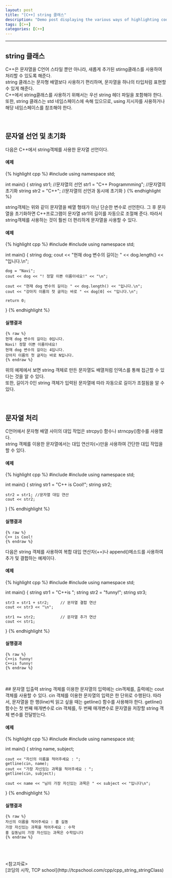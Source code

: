 ```yaml
---
layout: post
title: "[C++] string 클래스"
description: "Demo post displaying the various ways of highlighting code in Markdown."
tags: [C++]
categories: [C++]
---
```


------------------------------------------------------------------------------------------------------------

## string 클래스
C++은 문자열을 C언어 스타일 뿐만 아니라, 새롭게 추가된 stirng클래스를 사용하여 처리할 수 있도록 해준다.  
string 클래스는 문자형 배열보다 사용하기 편리하며, 문자열을 하나의 타입처럼 표현할 수 있게 해준다.  
C++에서 string클래스를 사용하기 위해서는 우선 string 헤더 파일을 포함해야 한다.  
또한, string 클래스는 std 네임스페이스에 속해 있으므로, using 지시자를 사용하거나 해당 네임스페이스를 참조해야 한다.  
<br/>
<br/>

## 문자열 선언 및 초기화
다음은 C++에서 string객체를 사용한 문자열 선언이다.  

#### 예제
{% highlight cpp %}
#include<iostream>
using namespace std;

int main()
{
	string str1;                 //문자열의 선언
	str1 = "C++ Programmming";   //문자열의 초기화
	string str2 = "C++";		     //문자열의 선언과 동시에 초기화
}
{% endhighlight %}

string객체는 위와 같이 문자열을 배열 형태가 아닌 단순한 변수로 선언한다.
그 후 문자열을 초기화하면 C++프로그램이 문자열 str1의 길이를 자동으로 조절해 준다.
따라서 string객체를 사용하는 것이 훨씬 더 편리하게 문자열을 사용할 수 있다.

#### 예제
{% highlight cpp %}
#include<iostream>
#include<string>
using namespace std;

int main()
{
	string dog;
	cout << "현재 dog 변수의 길이는 " << dog.length() << "입니다.\n";
	
	dog = "Navi";
	cout << dog << "! 정말 이쁜 이름이네요!" << "\n";

	cout << "현재 dog 변수의 길이는 " << dog.length() << "입니다.\n";
	cout << "강아지 이름의 첫 글자는 바로 " << dog[0] << "입니다.\n";

	return 0;
}
{% endhighlight %}

#### 실행결과
    {% raw %}
    현재 dog 변수의 길이는 0입니다.
    Navi! 정말 이쁜 이름이네요!
    현재 dog 변수의 길이는 4입니다.
    강아지 이름의 첫 글자는 바로 N입니다.
    {% endraw %}

위의 예제에서 보면 string 객체로 만든 문자열도 배열처럼 인덱스를 통해 접근할 수 있다는 것을 알 수 있다.  
또한, 길이가 0인 string 객체가 입력된 문자열에 따라 자동으로 길이가 조절됨을 알 수 있다.  
<br/>
<br/>

## 문자열 처리
C언어에서 문자형 배열 사이의 대입 작업은 strcpy() 함수나 strncpy()함수를 사용했다.  
string 객체를 이용한 문자열에서는 대입 연산자(=)만을 사용하여 간단한 대입 작업을 할 수 있다.  

#### 예제
{% highlight cpp %}
#include <iostream>
#include <string>
using namespace std;

int main()
{
	string str1 = "C++ is Cool!";
	string str2;

	str2 = str1; //문자열 대입 연산
	cout << str2;
}
{% endhighlight %}

#### 실행결과
    {% raw %}
    C++ is Cool!
    {% endraw %}

다음은 string 객체를 사용하여 복합 대입 연산자(+=)나 append()메소드를 사용하여 추가 및 결합하는 예제이다.

#### 예제
{% highlight cpp %}
#include <iostream>
#include <string>
using namespace std;

int main()
{
	string str1 = "C++is ";
	string str2 = "funny!";
	string str3;

	str3 = str1 + str2;     // 문자열 결합 연산
	cout << str3 << "\n";

	str1 += str2;           // 문자열 추가 연산
	cout << str1;
}
{% endhighlight %}

#### 실행결과
    {% raw %}
    C++is funny!
    C++is funny!
    {% endraw %}
 
<br/>
<br/>
## 문자열 입출력
string 객체를 이용한 문자열의 입력에는 cin객체를, 출력에는 cout객체를 사용할 수 있다.  
cin 객체를 이용한 문자열의 입력은 한 단위로 수행된다.  
따라서, 문자열을 한 행(line)씩 읽고 싶을 때는 getline() 함수를 사용해야 한다.  
getline() 함수는 첫 번째 매개변수로 cin 객체를, 두 번째 매개변수로 문자열을 저장할 string 객체 변수를 전달받는다.

#### 예제
{% highlight cpp %}
#include <iostream>
#include <string>
using namespace std;

int main()
{
	string name, subject;
	
	cout << "자신의 이름을 적어주세요 : ";
	getline(cin, name);
	cout << "가장 자신있는 과목을 적어주세요 : ";
	getline(cin, subject);

	cout << name << "님이 가장 자신있는 과목은 " << subject << "입니다\n";
}
{% endhighlight %}

#### 실행결과
    {% raw %}
    자신의 이름을 적어주세요 : 홍 길동
    가장 자신있는 과목을 적어주세요 : 수학
    홍 길동님이 가장 자신있는 과목은 수학입니다
    {% endraw %}
    
<br/>
<br/>
<br/>
<참고자료></br>
[코딩의 시작, TCP school](http://tcpschool.com/cpp/cpp_string_stringClass)

